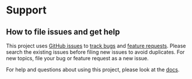 # Support

## How to file issues and get help  

This project uses [GitHub issues][gh-issue] to [track bugs][gh-bug] and [feature requests][gh-feature]. Please search the existing issues before filing new issues to avoid duplicates. For new topics, file your bug or feature request as a new issue.

For help and questions about using this project, please look at the [docs][docs].

[gh-issue]: https://github.com/jcaillon/valet-additional-commands/issues/new/choose
[gh-bug]: https://github.com/jcaillon/valet-additional-commands/issues/new?assignees=&labels=Issue-Bug&template=bug_report.md&title=
[gh-feature]: https://github.com/jcaillon/valet-additional-commands/issues/new?assignees=&labels=Issue-Feature&template=Feature_Request.md&title=
[docs]: ./README.md
